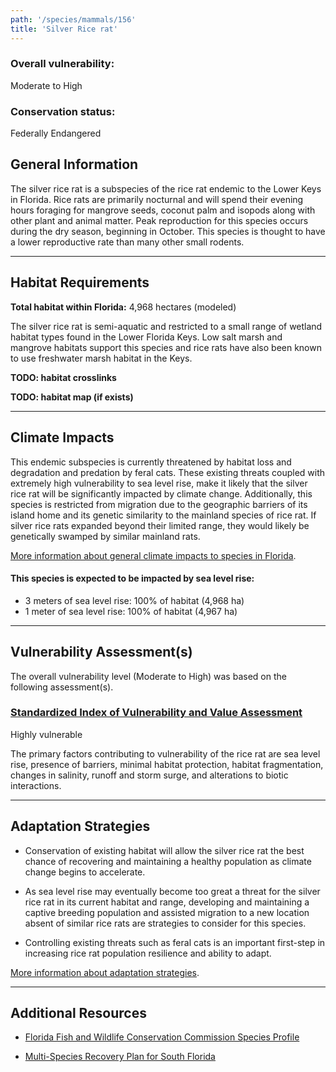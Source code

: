 ```yaml
---
path: '/species/mammals/156'
title: 'Silver Rice rat'
---
```


<content-header icon="rodents" title="Silver Rice rat" subtitle="Oryzomys palustris natator"></content-header>

<div id="TopSection">



<div>

### Overall vulnerability:

<div class="vulnerability vulnerability-high">Moderate to High</div>

### Conservation status:

Federally Endangered

</div>
</div>

## General Information

The silver rice rat is a subspecies of the rice rat endemic to the Lower Keys in Florida.  Rice rats are primarily nocturnal and will spend their evening hours foraging for mangrove seeds, coconut palm and isopods along with other plant and animal matter.  Peak reproduction for this species occurs during the dry season, beginning in October.  This species is thought to have a lower reproductive rate than many other small rodents.

<hr />

## Habitat Requirements

**Total habitat within Florida:** 4,968 hectares (modeled)

The silver rice rat is semi-aquatic and restricted to a small range of wetland habitat types found in the Lower Florida Keys.  Low salt marsh and mangrove habitats support this species and rice rats have also been known to use freshwater marsh habitat in the Keys.

**TODO: habitat crosslinks**

**TODO: habitat map (if exists)**

<hr />

## Climate Impacts

This endemic subspecies is currently threatened by habitat loss and degradation and predation by feral cats.  These existing threats coupled with extremely high vulnerability to sea level rise, make it likely that the silver rice rat will be significantly impacted by climate change.  Additionally, this species is restricted from migration due to the geographic barriers of its island home and its genetic similarity to the mainland species of rice rat.  If silver rice rats expanded beyond their limited range, they would likely be genetically swamped by similar mainland rats.

[More information about general climate impacts to species in Florida](/impacts/species).


#### This species is expected to be impacted by sea level rise:

- 3 meters of sea level rise: 100% of habitat (4,968 ha)
- 1 meter of sea level rise: 100% of habitat (4,967 ha)
    

<hr />

## Vulnerability Assessment(s)

The overall vulnerability level (Moderate to High) was based on the following assessment(s).
#### 
<div class="vulnerability-header">
<h3><a href="/impacts/vulnerability/sivva/species">Standardized Index of Vulnerability and Value Assessment</a></h3>
<div class="vulnerability vulnerability-high">Highly vulnerable</div>
</div> 

The primary factors contributing to vulnerability of the rice rat are sea level rise, presence of barriers, minimal habitat protection, habitat fragmentation, changes in salinity, runoff and storm surge, and alterations to biotic interactions.


<hr />

## Adaptation Strategies

- Conservation of existing habitat will allow the silver rice rat the best chance of recovering and maintaining a healthy population as climate change begins to accelerate.

- As sea level rise may eventually become too great a threat for the silver rice rat in its current habitat and range, developing and maintaining a captive breeding population and assisted migration to a new location absent of similar rice rats are strategies to consider for this species.

- Controlling existing threats such as feral cats is an important first-step in increasing rice rat population resilience and ability to adapt.

[More information about adaptation strategies](/strategies).

<hr />


## Additional Resources

- [Florida Fish and Wildlife Conservation Commission Species Profile](https://myfwc.com/wildlifehabitats/profiles/mammals/land/rice-rat/)

- [Multi-Species Recovery Plan for South Florida](https://ecos.fws.gov/docs/recovery_plan/sfl_msrp/SFL_MSRP_Species.pdf)

